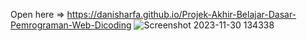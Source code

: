 Open here => https://danisharfa.github.io/Projek-Akhir-Belajar-Dasar-Pemrograman-Web-Dicoding
![Screenshot 2023-11-30 134338]([https://github.com/darfax/Projek-Akhir-Belajar-Dasar-Pemrograman-Web-Dicoding/assets/76889863/0ee752ea-4aa2-4208-b446-f748ae998039](https://danisharfa.github.io/Submission_Tugas-Akhir-Membuat-Website/))
